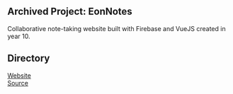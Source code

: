 ## Archived Project: EonNotes
Collaborative note-taking website built with Firebase and VueJS created in year 10.

## Directory
<a target="_blank" href="https://r0h.in/articles/eonnotes/dist">Website</a><br>
<a target="_blank" href="https://github.com/r0hin/r0hin/articles/eonnotes/">Source</a><br>